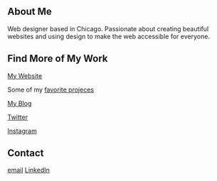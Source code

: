 
## About Me
Web designer based in Chicago. Passionate about creating beautiful websites and using design to make the web accessible for everyone.

## Find More of My Work
[My Website](https://clairemakeswebsites.github.io./)

Some of my [favorite projeces](https://codepen.io/aglaea)

[My Blog](https://design-web-blog.netlify.app/blog)

[Twitter](https://twitter.com/claire_makes")

[Instagram](https://www.instagram.com/clairemakeswebsites/)


## Contact
[email](clairemanthey@gmail.com)
[LinkedIn](https://www.linkedin.com/in/claire-manthey-4389a622/")



<!---
- 👋 Hi, I’m Claire
- 👀 I’m interested in make the web a more beautiful place. 
- 🌱 I’m currently learning more and more about javascript
- 💞️ I’m looking to collaborate on making websites
- 📫 How to reach me ... clairemanthey@gmail.com
- 💻 See my work https://twitter.com/claire_makes,  https://codepen.io/your-work. 

clairemanthey/clairemanthey is a ✨ special ✨ repository because its `README.md` (this file) appears on your GitHub profile.
You can click the Preview link to take a look at your changes.
--->
